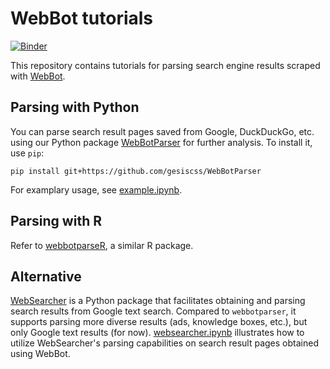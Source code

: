 # WebBot tutorials

[![Binder](https://mybinder.org/badge_logo.svg)](https://mybinder.org/v2/gh/gesiscss/WebBot-tutorials/HEAD)

This repository contains tutorials for parsing search engine results scraped with [WebBot](https://github.com/gesiscss/WebBot).

## Parsing with Python

You can parse search result pages saved from Google, DuckDuckGo, etc. using our Python package [WebBotParser](https://github.com/gesiscss/WebBotParser) for further analysis.
To install it, use `pip`:
```
pip install git+https://github.com/gesiscss/WebBotParser
```

For examplary usage, see [example.ipynb](./example.ipynb).

## Parsing with R

Refer to [webbotparseR](https://github.com/schochastics/webbotparseR), a similar R package.

## Alternative

[WebSearcher](https://github.com/gitronald/WebSearcher) is a Python package that facilitates obtaining and parsing search results from Google text search. Compared to `webbotparser`, it supports parsing more diverse results (ads, knowledge boxes, etc.), but only Google text results (for now). [websearcher.ipynb](./websearcher.ipynb) illustrates how to utilize WebSearcher's parsing capabilities on search result pages obtained using WebBot.
